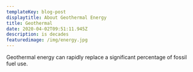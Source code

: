```yaml
---
templateKey: blog-post
displaytitle: About Geothermal Energy
title: Geothermal
date: 2020-04-02T09:51:11.945Z
description: is decades
featuredimage: /img/energy.jpg
---
```

Geothermal energy can rapidly replace a significant percentage of fossil fuel use.
